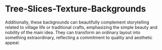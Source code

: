 # Tree-Slices-Texture-Backgrounds
Additionally, these backgrounds can beautifully complement storytelling related to village life or traditional crafts, emphasizing the simple beauty and nobility of the main idea. They can transform an ordinary layout into something extraordinary, reflecting a commitment to quality and aesthetic appeal.
